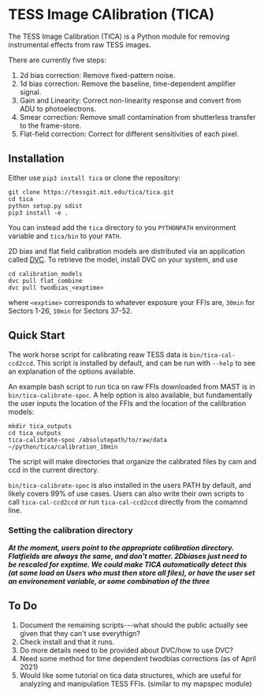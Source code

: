 # TESS Image CAlibration (TICA)

The TESS Image Calibration (TICA) is a Python module for removing instrumental effects from raw TESS images.

There are currently five steps:

 1. 2d bias correction: Remove fixed-pattern noise.
 2. 1d bias correction: Remove the baseline, time-dependent amplifier signal.
 4. Gain and Linearity: Correct non-linearity response and convert from ADU to photoelectrons.
 3. Smear correction:  Remove small contamination from shutterless transfer to the frame-store.
 4. Flat-field correction: Correct for different sensitivities of each pixel.


## Installation

Either use `pip3 install tica` or clone the repository:

  ```
  git clone https://tessgit.mit.edu/tica/tica.git
  cd tica
  python setup.py sdist
  pip3 install -e .
  ```

You can instead add the `tica` directory to you `PYTHONPATH` environment variable and `tica/bin` to your `PATH`.

2D bias and flat field calibration models are distributed via an application called [DVC](htpps://www.dvc.org).  To retrieve the model, install DVC on your system, and use 

```
cd calibration_models
dvc pull flat_combine
dvc pull twodbias_<exptime>
```

where `<exptime>` corresponds to whatever exposure your FFIs are, `30min` for Sectors 1-26, `10min` for Sectors 37-52.

## Quick Start

The work horse script for calibrating reaw TESS data is `bin/tica-cal-ccd2ccd`.  This script is installed by default, and can be run with `--help` to  see an explanation of the options available.  

An example bash script to run tica on raw FFIs downloaded from MAST is in `bin/tica-calibrate-spoc`.  A help option is also available, but fundamentally the user inputs the location of the FFIs and the location of the calilbration models:

```
mkdir tica_outputs
cd tica_outputs
tica-calibrate-spoc /absolutepath/to/raw/data ~/python/tica/calibration_10min
```

The script will make directories that organize the calibrated files by cam and ccd in the current directory.

`bin/tica-calibrate-spoc` is also installed in the users PATH by default, and likely covers 99% of use cases.  Users can also write their own scripts to call `tica-cal-ccd2ccd` or run `tica-cal-ccd2ccd` directly from the comamnd line.

### Setting the calibration directory

***At the moment, users point to the appropriate calibration directory.  Flatfields are always the same, and don't matter.  2Dbiases just need to be rescaled for exptime.  We could make TICA automatically detect this (at some load on Users who must then store all files), or have the user set an environement variable, or some combination of the three***


## To Do

1. Document the remaining scripts---what should the public actually see given that they can't use everythign?
2. Check install and that it runs.
3. Do more details need to be provided about DVC/how to use DVC?
4.  Need some method for time dependent twodbias corrections (as of April 2021)
5.  Would like some tutorial on tica data structures, which are useful for analyzing and manipulation TESS FFIs. (similar to my mapspec module)
